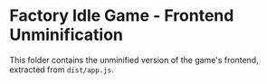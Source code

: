# Factory Idle Game - Frontend Unminification

This folder contains the unminified version of the game's frontend, extracted from `dist/app.js`.

